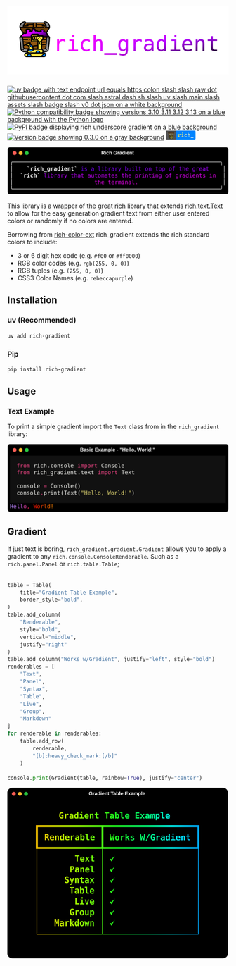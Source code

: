 # ![rich-gradient](img/rich-gradient.svg)

<div class="badges">
    <a href="https://github.com/astral-sh/uv"><img class="badge" src="https://camo.githubusercontent.com/4ab8b0cb96c66d58f1763826bbaa0002c7e4aea0c91721bdda3395b986fe30f2/68747470733a2f2f696d672e736869656c64732e696f2f656e64706f696e743f75726c3d68747470733a2f2f7261772e67697468756275736572636f6e74656e742e636f6d2f61737472616c2d73682f75762f6d61696e2f6173736574732f62616467652f76302e6a736f6e" alt="uv badge with text endpoint url equals https colon slash slash raw dot githubusercontent dot com slash astral dash sh slash uv slash main slash assets slash badge slash v0 dot json on a white background"></a>
    <a href="https://GitHub.com/maxludden/rich-gradient"><img class="badge" src="https://img.shields.io/badge/Python-3.10 | 3.11 | 3.12 | 3.13-blue?logo=python" alt="Python compatibility badge showing versions 3.10 3.11 3.12 3.13 on a blue background with the Python logo"></a>
    <a href="https://GitHub.com/maxludden/rich-gradient"><img class="badge" src="https://img.shields.io/badge/PyPI-rich_gradient-blue?" alt="PyPI badge displaying rich underscore gradient on a blue background"></a>
    <a href="https://GitHub.com/maxludden/rich-gradient"><img class="badge" src="https://img.shields.io/badge/Version-0.3.0-bbbbbb" alt="Version badge showing 0.3.0 on a gray background"></a>
    <a href="https://github.com/Textualize/rich"><img class="badge" src="img/rich-badge.svg" alt="rich" height=20></a></div>
<div id="spacer"></div>

![gradient example](img/gradient.svg)

This library is a wrapper of the great [rich](https://GitHub.com/textualize/rich) library that extends [rich.text.Text](https://github.com/Textualize/rich/blob/master/rich/text.py) to allow for the easy generation gradient text from either user entered colors or randomly if no colors are entered.

Borrowing from [rich-color-ext](https://github.com/maxludden/rich-color-ext) rich_gradient extends the rich standard colors to include:

- 3 or 6 digit hex code (e.g. `#f00` or `#ff0000`)
- RGB color codes (e.g. `rgb(255, 0, 0)`)
- RGB tuples   (e.g. `(255, 0, 0)`)
- CSS3 Color Names (e.g. `rebeccapurple`)

## Installation

### uv (Recommended)

```bash
uv add rich-gradient
```

### Pip

```bash
pip install rich-gradient
```

## Usage

### Text Example

To print a simple gradient import the `Text` class from in the `rich_gradient` library:

![Hello, World!](img/hello_world.svg)


## Gradient

If just text is boring, `rich_gradient.gradient.Gradient` allows you to apply a gradient to any `rich.console.ConsoleRenderable`. Such as a `rich.panel.Panel` or `rich.table.Table`;

```python

table = Table(
    title="Gradient Table Example",
    border_style="bold",
)
table.add_column(
    "Renderable",
    style="bold",
    vertical="middle",
    justify="right"
)
table.add_column("Works w/Gradient", justify="left", style="bold")
renderables = [
    "Text",
    "Panel",
    "Syntax",
    "Table",
    "Live",
    "Group",
    "Markdown"
]
for renderable in renderables:
    table.add_row(
        renderable,
        "[b]:heavy_check_mark:[/b]"
    )

console.print(Gradient(table, rainbow=True), justify="center")
```

![Gradient Table Example](img/gradient_table_example.svg)
